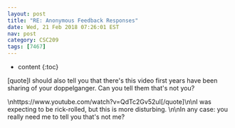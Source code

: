 ```yaml
---
layout: post
title: "RE: Anonymous Feedback Responses"
date: Wed, 21 Feb 2018 07:26:01 EST
nav: post
category: CSC209
tags: [7467]
---
```


* content
{:toc}

[quote]I should also tell you that there's this video first years have been sharing of your doppelganger. Can you tell them that's not you?
<!-- more -->
<p>\nhttps://www.youtube.com/watch?v=QdTc2Gv52uI[/quote]\n\nI was expecting to be rick-rolled, but this is more disturbing.  \n\nIn any case: you really need me to tell you that's not me?</p>

